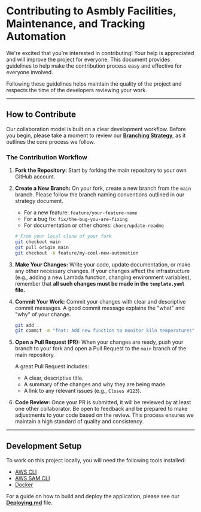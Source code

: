 # Contributing to Asmbly Facilities, Maintenance, and Tracking Automation

We're excited that you're interested in contributing! Your help is appreciated and will improve the project for everyone. This document provides guidelines to help make the contribution process easy and effective for everyone involved.

Following these guidelines helps maintain the quality of the project and respects the time of the developers reviewing your work.

---

## How to Contribute

Our collaboration model is built on a clear development workflow. Before you begin, please take a moment to review our [**Branching Strategy**](Branching%20Strategy.md), as it outlines the core process we follow.

### The Contribution Workflow

1.  **Fork the Repository:**
    Start by forking the main repository to your own GitHub account.

2.  **Create a New Branch:**
    On your fork, create a new branch from the `main` branch. Please follow the branch naming conventions outlined in our strategy document.

    * For a new feature: `feature/your-feature-name`
    * For a bug fix: `fix/the-bug-you-are-fixing`
    * For documentation or other chores: `chore/update-readme`

    ```bash
    # From your local clone of your fork
    git checkout main
    git pull origin main
    git checkout -b feature/my-cool-new-automation
    ```

3.  **Make Your Changes:**
    Write your code, update documentation, or make any other necessary changes. If your changes affect the infrastructure (e.g., adding a new Lambda function, changing environment variables), remember that **all such changes must be made in the `template.yaml` file.**

4.  **Commit Your Work:**
    Commit your changes with clear and descriptive commit messages. A good commit message explains the "what" and "why" of your change.

    ```bash
    git add .
    git commit -m "feat: Add new function to monitor kiln temperatures"
    ```

5.  **Open a Pull Request (PR):**
    When your changes are ready, push your branch to your fork and open a Pull Request to the `main` branch of the main repository.

    A great Pull Request includes:
    * A clear, descriptive title.
    * A summary of the changes and why they are being made.
    * A link to any relevant issues (e.g., `Closes #123`).

6.  **Code Review:**
    Once your PR is submitted, it will be reviewed by at least one other collaborator. Be open to feedback and be prepared to make adjustments to your code based on the review. This process ensures we maintain a high standard of quality and consistency.

---

## Development Setup

To work on this project locally, you will need the following tools installed:

* [AWS CLI](https://aws.amazon.com/cli/)
* [AWS SAM CLI](https://docs.aws.amazon.com/serverless-application-model/latest/developerguide/serverless-sam-cli-install.html)
* [Docker](https://www.docker.com/products/docker-desktop/)

For a guide on how to build and deploy the application, please see our [**Deploying.md**](Deploying.md) file.
